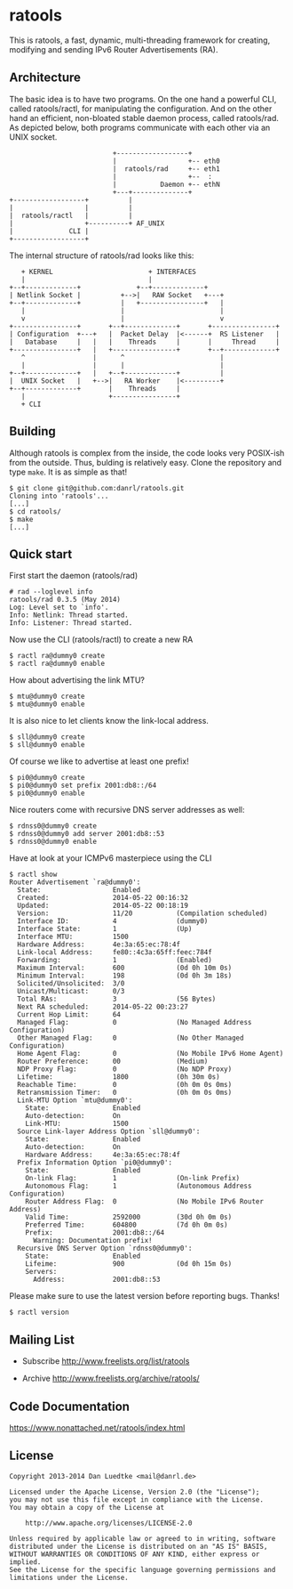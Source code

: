 ratools
=======

This is ratools, a fast, dynamic, multi-threading framework for creating,
modifying and sending IPv6 Router Advertisements (RA).


Architecture
------------

The basic idea is to have two programs. On the one hand a
powerful CLI, called ratools/ractl, for manipulating the
configuration. And on the other hand an efficient, non-bloated
stable daemon process, called ratools/rad. As depicted below,
both programs communicate with each other via an UNIX socket.


                              +------------------+
                              |                  +-- eth0
                              |  ratools/rad     +-- eth1
                              |                  +--  :
                              |           Daemon +-- ethN
                              +---+--------------+
    +------------------+          |
    |                  |          |
    |  ratools/ractl   |          |
    |                  +----------+ AF_UNIX
    |              CLI |
    +------------------+


The internal structure of ratools/rad looks like this:



       + KERNEL                        + INTERFACES
       |                               |
    +--+-------------+              +--+-------------+
    | Netlink Socket |          +-->|   RAW Socket   +---+
    +--+-------------+          |   +----------------+   |
       |                        |                        |
       v                        |                        v
    +----------------+       +--+-------------+       +----------------+
    | Configuration  +---+   |  Packet Delay  |<------+  RS Listener   |
    |   Database     |   |   |    Threads     |       |     Thread     |
    +----------------+   |   +----------------+       +--+-------------+
       ^                 |      ^                        |
       |                 |      |                        |
    +--+-------------+   |   +--+-------------+          |
    |  UNIX Socket   |   +-->|   RA Worker    |<---------+
    +--+-------------+       |    Threads     |
       |                     +----------------+
       + CLI



Building
--------

Although ratools is complex from the inside, the code looks very POSIX-ish from
the outside. Thus, bulding is relatively easy. Clone the repository and type
`make`. It is as simple as that!

    $ git clone git@github.com:danrl/ratools.git
    Cloning into 'ratools'...
    [...]
    $ cd ratools/
    $ make
    [...]


Quick start
-----------

First start the daemon (ratools/rad)

    # rad --loglevel info
    ratools/rad 0.3.5 (May 2014)
    Log: Level set to `info'.
    Info: Netlink: Thread started.
    Info: Listener: Thread started.


Now use the CLI (ratools/ractl) to create a new RA

    $ ractl ra@dummy0 create
    $ ractl ra@dummy0 enable

How about advertising the link MTU?

    $ mtu@dummy0 create
    $ mtu@dummy0 enable

It is also nice to let clients know the link-local address.

    $ sll@dummy0 create
    $ sll@dummy0 enable

Of course we like to advertise at least one prefix!

    $ pi0@dummy0 create
    $ pi0@dummy0 set prefix 2001:db8::/64
    $ pi0@dummy0 enable

Nice routers come with recursive DNS server addresses as well:

    $ rdnss0@dummy0 create
    $ rdnss0@dummy0 add server 2001:db8::53
    $ rdnss0@dummy0 enable

Have at look at your ICMPv6 masterpiece using the CLI

    $ ractl show
	Router Advertisement `ra@dummy0':
	  State:                  Enabled         
	  Created:                2014-05-22 00:16:32
	  Updated:                2014-05-22 00:18:19
	  Version:                11/20           (Compilation scheduled)
	  Interface ID:           4               (dummy0)
	  Interface State:        1               (Up)
	  Interface MTU:          1500            
	  Hardware Address:       4e:3a:65:ec:78:4f
	  Link-local Address:     fe80::4c3a:65ff:feec:784f
	  Forwarding:             1               (Enabled)
	  Maximum Interval:       600             (0d 0h 10m 0s)
	  Minimum Interval:       198             (0d 0h 3m 18s)
	  Solicited/Unsolicited:  3/0             
	  Unicast/Multicast:      0/3             
	  Total RAs:              3               (56 Bytes)
	  Next RA scheduled:      2014-05-22 00:23:27
	  Current Hop Limit:      64              
	  Managed Flag:           0               (No Managed Address Configuration)
	  Other Managed Flag:     0               (No Other Managed Configuration)
	  Home Agent Flag:        0               (No Mobile IPv6 Home Agent)
	  Router Preference:      00              (Medium)
	  NDP Proxy Flag:         0               (No NDP Proxy)
	  Lifetime:               1800            (0h 30m 0s)
	  Reachable Time:         0               (0h 0m 0s 0ms)
	  Retransmission Timer:   0               (0h 0m 0s 0ms)
	  Link-MTU Option `mtu@dummy0':
		State:                Enabled         
		Auto-detection:       On              
		Link-MTU:             1500            
	  Source Link-layer Address Option `sll@dummy0':
		State:                Enabled         
		Auto-detection:       On              
		Hardware Address:     4e:3a:65:ec:78:4f
	  Prefix Information Option `pi0@dummy0':
		State:                Enabled         
		On-link Flag:         1               (On-link Prefix)
		Autonomous Flag:      1               (Autonomous Address Configuration)
		Router Address Flag:  0               (No Mobile IPv6 Router Address)
		Valid Time:           2592000         (30d 0h 0m 0s)
		Preferred Time:       604800          (7d 0h 0m 0s)
		Prefix:               2001:db8::/64   
		  Warning: Documentation prefix!
	  Recursive DNS Server Option `rdnss0@dummy0':
		State:                Enabled         
		Lifeime:              900             (0d 0h 15m 0s)
		Servers:                              
		  Address:            2001:db8::53    



Please make sure to use the latest version before reporting bugs. Thanks!

    $ ractl version


Mailing List
------------

* Subscribe http://www.freelists.org/list/ratools

* Archive http://www.freelists.org/archive/ratools/


Code Documentation
------------------

https://www.nonattached.net/ratools/index.html


License
-------

    Copyright 2013-2014 Dan Luedtke <mail@danrl.de>

    Licensed under the Apache License, Version 2.0 (the "License");
    you may not use this file except in compliance with the License.
    You may obtain a copy of the License at

        http://www.apache.org/licenses/LICENSE-2.0

    Unless required by applicable law or agreed to in writing, software
    distributed under the License is distributed on an "AS IS" BASIS,
    WITHOUT WARRANTIES OR CONDITIONS OF ANY KIND, either express or implied.
    See the License for the specific language governing permissions and
    limitations under the License.
